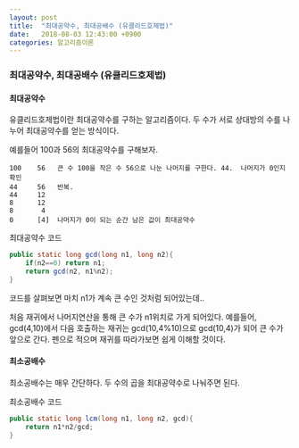 ```yaml
---
layout: post
title:  "최대공약수, 최대공배수 (유클리드호제법)"
date:   2018-08-03 12:43:00 +0900
categories: 알고리즘이론
---
```

### 최대공약수, 최대공배수 (유클리드호제법)

#### 최대공약수

유클리드호제법이란 최대공약수를 구하는 알고리즘이다. 두 수가 서로 상대방의 수를 나누어 최대공약수를 얻는 방식이다.

예를들어 100과 56의 최대공약수를 구해보자.

```
100    56	큰 수 100을 작은 수 56으로 나눈 나머지를 구한다. 44.  나머지가 0인지 확인
44	   56   반복. 
44	   12
8      12
8       4
0      [4]  나머지가 0이 되는 순간 남은 값이 최대공약수
```

최대공약수 코드

```java
public static long gcd(long n1, long n2){
    if(n2==0) return n1;
    return gcd(n2, n1%n2);
}
```

코드를 살펴보면 마치 n1가 계속 큰 수인 것처럼 되어있는데..

처음 재귀에서 나머지연산을 통해 큰 수가 n1위치로 가게 되어있다. 예를들어, gcd(4,10)에서 다음 호출하는 재귀는 gcd(10,4%10)으로 gcd(10,4)가 되어 큰 수가 앞으로 간다. 펜으로 적으며 재귀를 따라가보면 쉽게 이해할 것이다.



#### 최소공배수

최소공배수는 매우 간단하다. 두 수의 곱을 최대공약수로 나눠주면 된다. 

최소공배수 코드

```java
public static long lcm(long n1, long n2, gcd){
    return n1*n2/gcd;
}
```